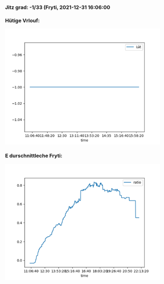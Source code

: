 ### Jitz grad: -1/33 (Fryti, 2021-12-31 16:06:00

### Hütige Vrlouf:
![Graph](Today.png)

### E durschnittleche Fryti:
![Graph](Fryti.png)